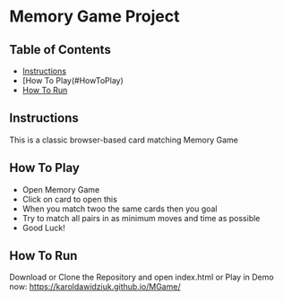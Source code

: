 # Memory Game Project

## Table of Contents

* [Instructions](#instructions)
* [How To Play(#HowToPlay)
* [How To Run](#howToRun)

## Instructions

This is a classic browser-based card matching Memory Game 

## How To Play

* Open Memory Game
* Click on card to open this
* When you match twoo the same cards then you goal
* Try to match all pairs in as minimum moves and time as possible  
* Good Luck!

## How To Run

Download or Clone the Repository and open index.html
or
Play in Demo now: 
https://karoldawidziuk.github.io/MGame/
